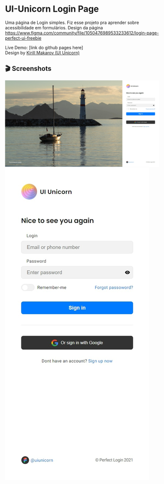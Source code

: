 # UI-Unicorn Login Page
Uma página de Login simples. Fiz esse projeto pra aprender sobre acessibilidade em formulários.
Design da página https://www.figma.com/community/file/1050476989533233612/login-page-perfect-ui-freebie

Live Demo: [link do github pages here] <br>
Design by <a href="https://www.figma.com/community/file/1050476989533233612/login-page-perfect-ui-freebie" target="_blank">Kirill Makarov (UI Unicorn)</a>

## 🎬 Screenshots
![Desktop](images\demo\desktop-1920x1080.jpeg)
![Mobile](images\demo\samsung-galaxy-s8.jpeg)

